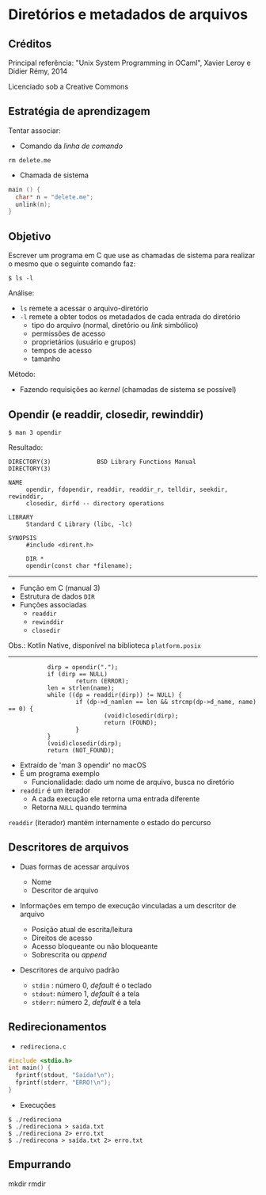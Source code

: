 # Diretórios e metadados de arquivos

## Créditos
Principal referência: "Unix System Programming in OCaml",
Xavier Leroy e Didier Rémy, 2014

Licenciado sob a Creative Commons

## Estratégia de aprendizagem

Tentar associar:
*   Comando da _linha de comando_ 
```
rm delete.me
```      
* Chamada de sistema
```C 
main () {
  char* n = "delete.me";
  unlink(n);
}
```

## Objetivo

Escrever um programa em C que use as chamadas de sistema 
para realizar o mesmo que o seguinte comando faz:

```
$ ls -l
```
Análise:
* `ls` remete a acessar o arquivo-diretório
* `-l` remete a obter todos os metadados de cada entrada do diretório
  * tipo do arquivo (normal, diretório ou _link_ simbólico)
  * permissões de acesso
  * proprietários (usuário e grupos)
  * tempos de acesso
  * tamanho

Método:
* Fazendo requisições ao _kernel_ (chamadas de sistema se possível)

## Opendir (e readdir, closedir, rewinddir)
```
$ man 3 opendir
```
Resultado:
```
DIRECTORY(3)             BSD Library Functions Manual             DIRECTORY(3)

NAME
     opendir, fdopendir, readdir, readdir_r, telldir, seekdir, rewinddir,
     closedir, dirfd -- directory operations

LIBRARY
     Standard C Library (libc, -lc)

SYNOPSIS
     #include <dirent.h>

     DIR *
     opendir(const char *filename);
```

---
* Função em C (manual 3)
* Estrutura de dados `DIR`
* Funções associadas
   * `readdir`
   * `rewinddir`
   * `closedir`

Obs.: Kotlin Native, disponível na biblioteca `platform.posix`

---
```
           dirp = opendir(".");
           if (dirp == NULL)
                   return (ERROR);
           len = strlen(name);
           while ((dp = readdir(dirp)) != NULL) {
                   if (dp->d_namlen == len && strcmp(dp->d_name, name) == 0) {
                           (void)closedir(dirp);
                           return (FOUND);
                   }
           }
           (void)closedir(dirp);
           return (NOT_FOUND);
```   
* Extraído de 'man 3 opendir' no macOS
* É um programa exemplo 
   * Funcionalidade: dado um nome de arquivo, busca no diretório
* `readdir` é um iterador
   * A cada execução ele retorna uma entrada diferente
   * Retorna `NULL` quando termina
   
`readdir` (iterador) mantém internamente o estado do percurso

## Descritores de arquivos

* Duas formas de acessar arquivos
   * Nome
   * Descritor de arquivo
   
* Informações em tempo de execução vinculadas a um descritor de arquivo
   * Posição atual de escrita/leitura
   * Direitos de acesso
   * Acesso bloqueante ou não bloqueante
   * Sobrescrita ou _append_
   
* Descritores de arquivo padrão
   * `stdin` : número 0, _default_ é o teclado   
   * `stdout`: número 1, _default_ é a tela
   * `stderr`: número 2, _default_ é a tela

## Redirecionamentos
* `redireciona.c`
```c 
#include <stdio.h>
int main() {
  fprintf(stdout, "Saída!\n");
  fprintf(stderr, "ERRO!\n");
}
```
* Execuções
``` 
$ ./redireciona 
$ ./redireciona > saida.txt
$ ./redireciona 2> erro.txt
$ ./redirecona > saída.txt 2> erro.txt
```

## Empurrando

mkdir
rmdir  